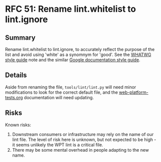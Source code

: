 # RFC 51: Rename lint.whitelist to lint.ignore

## Summary

Rename lint.whitelist to lint.ignore, to accurately reflect the purpose of the
list and avoid using 'white' as a synomnym for 'good'. See the [WHATWG style
guide](https://whatwg.org/style-guide#tone) note and the similar [Google
documentation style
guide](https://developers.google.com/style/word-list#blacklist).

## Details

Aside from renaming the file, `tools/lint/lint.py` will need minor
modifications to look for the correct default file, and the
[web-platform-tests.org](https://web-platform-tests.org) documentation will
need updating.

## Risks

Known risks:

1. Downstream consumers or infrastructure may rely on the name of our lint
   file. The level of risk here is unknown, but not expected to be high - it
   seems unlikely the WPT lint is a critical file.
1. There may be some mental overhead in people adapting to the new name.
